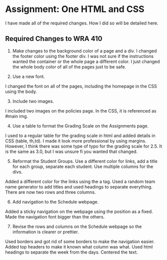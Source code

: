 # Assignment: One HTML and CSS

I have made all of the required changes. How I did so will be detailed here. 
## Required Changes to WRA 410

1. Make changes to the background color of a page and a div.
  I changed the footer color using the footer div. I was not sure if the instructions wanted the container or the whole page a different color. I just changed the whole body color of all of the pages just to be safe. 

2. Use a new font.

 I changed the font on all of the pages, including the homepage in the CSS using the body. 

3. Include two images.

I included two images on the policies page. In the CSS, it is referenced as #main img. 

4. Use a table to format the Grading Scale on the Assignments page.

I used to a regular table for the grading scale in html and added details in CSS (table, th,td). I made it look more professional by using margins. However, I think there was some type of typo for the grading scale for 2.5. It is the same as 3.0, but I was unsure fi you wanted that changed. 

5. Reformat the Student Groups. Use a different color for links, add a title for each group, separate each student. Use multiple columns for the divs.  

Added a different color for the links using the a tag. Used a random team name generator to add titles and used headings to separate everything. There are now two rows and three columns.  

6. Add navigation to the Schedule webpage.

Added a sticky navigation on the webpage using the position as a fixed. Made the navigation font bigger than the others. 

7. Revise the rows and columns on the Schedule webpage so the information is clearer or prettier.

Used borders and got rid of some borders to make the navigation easier. Added top headers to make it known what column was what. Used html headings to separate the week from the days. Centered the text.



